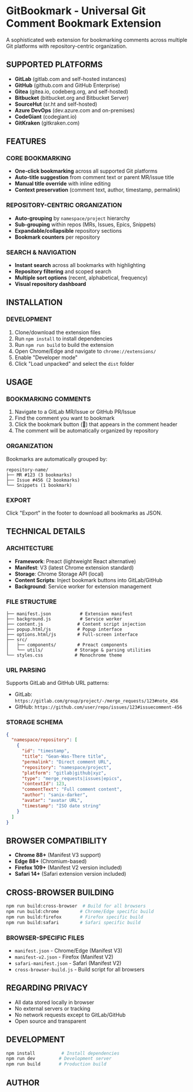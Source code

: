 # GitBookmark - Universal Git Comment Bookmark Extension

A sophisticated web extension for bookmarking comments across multiple Git platforms with repository-centric organization.

## SUPPORTED PLATFORMS

- **GitLab** (gitlab.com and self-hosted instances)
- **GitHub** (github.com and GitHub Enterprise)
- **Gitea** (gitea.io, codeberg.org, and self-hosted)
- **Bitbucket** (bitbucket.org and Bitbucket Server)
- **SourceHut** (sr.ht and self-hosted)
- **Azure DevOps** (dev.azure.com and on-premises)
- **CodeGiant** (codegiant.io)
- **GitKraken** (gitkraken.com)

## FEATURES

### CORE BOOKMARKING

- **One-click bookmarking** across all supported Git platforms
- **Auto-title suggestion** from comment text or parent MR/issue title
- **Manual title override** with inline editing
- **Context preservation** (comment text, author, timestamp, permalink)

### REPOSITORY-CENTRIC ORGANIZATION

- **Auto-grouping** by `namespace/project` hierarchy
- **Sub-grouping** within repos (MRs, Issues, Epics, Snippets)
- **Expandable/collapsible** repository sections
- **Bookmark counters** per repository

### SEARCH & NAVIGATION

- **Instant search** across all bookmarks with highlighting
- **Repository filtering** and scoped search
- **Multiple sort options** (recent, alphabetical, frequency)
- **Visual repository dashboard**

## INSTALLATION

### DEVELOPMENT

1. Clone/download the extension files
2. Run `npm install` to install dependencies
3. Run `npm run build` to build the extension
4. Open Chrome/Edge and navigate to `chrome://extensions/`
5. Enable "Developer mode"
6. Click "Load unpacked" and select the `dist` folder

## USAGE

### BOOKMARKING COMMENTS

1. Navigate to a GitLab MR/Issue or GitHub PR/Issue
2. Find the comment you want to bookmark
3. Click the bookmark button (📑) that appears in the comment header
4. The comment will be automatically organized by repository

### ORGANIZATION

Bookmarks are automatically grouped by:
```
repository-name/
├── MR #123 (3 bookmarks)
├── Issue #456 (2 bookmarks)
└── Snippets (1 bookmark)
```

### EXPORT

Click "Export" in the footer to download all bookmarks as JSON.

## TECHNICAL DETAILS

### ARCHITECTURE

- **Framework**: Preact (lightweight React alternative)
- **Manifest**: V3 (latest Chrome extension standard)
- **Storage**: Chrome Storage API (local)
- **Content Scripts**: Inject bookmark buttons into GitLab/GitHub
- **Background**: Service worker for extension management

### FILE STRUCTURE

```
├── manifest.json           # Extension manifest
├── background.js           # Service worker
├── content.js             # Content script injection
├── popup.html/js          # Popup interface
├── options.html/js        # Full-screen interface
├── src/
│   ├── components/        # Preact components
│   └── utils/            # Storage & parsing utilities
└── styles.css            # Monochrome theme
```

### URL PARSING

Supports GitLab and GitHub URL patterns:
- GitLab: `https://gitlab.com/group/project/-/merge_requests/123#note_456`
- GitHub: `https://github.com/user/repo/issues/123#issuecomment-456`

### STORAGE SCHEMA

```json
{
  "namespace/repository": [
    {
      "id": "timestamp",
      "title": "Gean-Was-There title",
      "permalink": "Direct comment URL",
      "repository": "namespace/project",
      "platform": "gitlab|github|xyz",
      "type": "merge_requests|issues|epics",
      "contextId": 123,
      "commentText": "Full comment content",
      "author": "sanix-darker",
      "avatar": "avatar URL",
      "timestamp": "ISO date string"
    }
  ]
}
```

## BROWSER COMPATIBILITY

- **Chrome 88+** (Manifest V3 support)
- **Edge 88+** (Chromium-based)
- **Firefox 109+** (Manifest V2 version included)
- **Safari 14+** (Safari extension version included)

## CROSS-BROWSER BUILDING

```bash
npm run build:cross-browser  # Build for all browsers
npm run build:chrome        # Chrome/Edge specific build
npm run build:firefox       # Firefox specific build
npm run build:safari        # Safari specific build
```

### BROWSER-SPECIFIC FILES

- `manifest.json` - Chrome/Edge (Manifest V3)
- `manifest-v2.json` - Firefox (Manifest V2)
- `safari-manifest.json` - Safari (Manifest V2)
- `cross-browser-build.js` - Build script for all browsers

## REGARDING PRIVACY

- All data stored locally in browser
- No external servers or tracking
- No network requests except to GitLab/GitHub
- Open source and transparent

## DEVELOPMENT

```bash
npm install          # Install dependencies
npm run dev         # Development server
npm run build       # Production build
```

## AUTHOR

